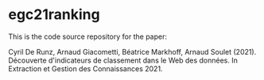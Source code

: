 # egc21ranking

This is the code source repository for the paper:

Cyril De Runz, Arnaud Giacometti, Béatrice Markhoff, Arnaud Soulet (2021). Découverte d'indicateurs de classement dans le Web des données. In Extraction et Gestion des Connaissances 2021.

